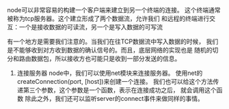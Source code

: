 node可以非常容易的构建一个客户端来建立到另一个终端的连接。
这个终端通常被称为tcp服务器。这个建立形成了两个数据流，允许我们
和远程的终端进行交互：一个是接收数据的可读流，另一个是写入数据的可写流

有一个地方是需要我们注意的。当我们在往TCP数据流中写入数据的时候，
我们是不能够收到对方收到数据的确认信号的。而且，底层网络的实现也是
随机的切分和路由数据包，所以接收方也可能只是收到一部分发送的信息。

1. 连接服务器
    node中，我们可以使用net模块来连接服务器。
        使用net的createConnection(port, [host])来创建一个连接。
        我们也可以给这个方法传递第三个参数，这个参数是一个函数，表示在连接成功之后，
        就会调用这个函数
        除此之外，我们还可以监听server的connect事件来做同样的事情。
